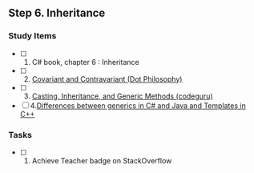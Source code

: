## Step 6. Inheritance

### Study Items

- [ ] 1. C# book, chapter 6 : Inheritance
- [ ] 2. [Covariant and Contravariant (Dot Philosophy)](http://mehrandvd.me/2016/06/18/covariant-and-contravariant/)
- [ ] 3. [Casting, Inheritance, and Generic Methods (codeguru)](https://www.codeguru.com/csharp/sample_chapter/article.php/c11717/C-Generics-Part-34-Casting-Inheritance-and-Generic-Methods.htm)
- [ ] 4.[Differences between generics in C# and Java and Templates in C++](https://stackoverflow.com/questions/31693/what-are-the-differences-between-generics-in-c-sharp-and-java-and-templates-i)

### Tasks

- [ ] 1. Achieve Teacher badge on StackOverflow
